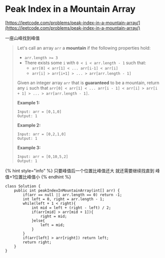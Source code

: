 # Peak Index in a Mountain Array

[https://leetcode.com/problems/peak-index-in-a-mountain-array/](https://leetcode.com/problems/peak-index-in-a-mountain-array/)

一座山峰找到峰值

> Let's call an array `arr` a **mountain** if the following properties hold:
>
> * `arr.length >= 3`
> * There exists some `i` with `0 < i < arr.length - 1` such that:
>   * `arr[0] < arr[1] < ... arr[i-1] < arr[i]`
>   * `arr[i] > arr[i+1] > ... > arr[arr.length - 1]`
>
> Given an integer array `arr` that is **guaranteed** to be a mountain, return any `i` such that `arr[0] < arr[1] < ... arr[i - 1] < arr[i] > arr[i + 1] > ... > arr[arr.length - 1]`.
>
> **Example 1:**
>
> ```
> Input: arr = [0,1,0]
> Output: 1
> ```
>
> **Example 2:**
>
> ```
> Input: arr = [0,2,1,0]
> Output: 1
> ```
>
> **Example 3:**
>
> ```
> Input: arr = [0,10,5,2]
> Output: 1
> ```

{% hint style="info" %}
只要峰值后一个位置比峰值还大 就还需要继续找直到 峰值+1位置比峰值小
{% endhint %}

```
class Solution {
    public int peakIndexInMountainArray(int[] arr) {
        if(arr == null || arr.length == 0) return -1;
        int left = 0, right = arr.length - 1;
        while(left + 1 < right){
            int mid = left + (right - left) / 2;
            if(arr[mid] > arr[mid + 1]){
                right = mid;
            }else{
                left = mid;
            }
        }
        if(arr[left] > arr[right]) return left;
        return right;
    }
}
```
